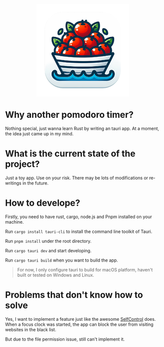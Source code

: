 <p align="center">
  <picture>
    <img width="300" alt="Tomato Boat" src="src-tauri/icons/icon.png">
  </picture>
</p>

# Why another pomodoro timer?

Nothing special, just wanna learn Rust by writing an tauri app. At a moment, the idea just came up in my mind.

# What is the current state of the project?
Just a toy app. Use on your risk. There may be lots of modifications or re-writings in the future.

# How to develope?
Firstly, you need to have rust, cargo, node.js and Pnpm installed on your machine.

Run `cargo install tauri-cli` to install the command line toolkit of Tauri.

Run `pnpm install` under the root directory.

Run `cargo tauri dev` and start developing.

Run `cargo tauri build` when you want to build the app.
> For now, I only configure tauri to build for macOS platform, haven't built or tested on Windows and Linux.

# Problems that don't know how to solve
Yes, I want to implement a feature just like the awesome [SelfControl](https://github.com/SelfControlApp/selfcontrol) does. When a focus clock was started, the app can block the user from visiting websites in the black list.

But due to the file permission issue, still can't implement it.

